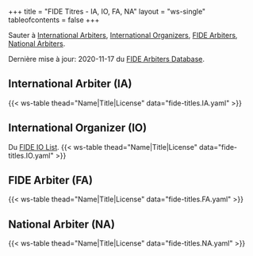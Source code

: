 +++
title = "FIDE Titres - IA, IO, FA, NA"
layout = "ws-single"
tableofcontents = false
+++

Sauter à [International Arbiters](#international-arbiter-ia),
[International Organizers](#international-organizer-io),
[FIDE Arbiters](#fide-arbiter-fa),
[National Arbiters](#national-arbiter-na).

Dernière mise à jour: 2020-11-17
du [FIDE Arbiters Database](https://arbiters.fide.com/arbiters/arbiters-database).

## International Arbiter (IA)
{{< ws-table thead="Name|Title|License" data="fide-titles.IA.yaml" >}}

## International Organizer (IO)
Du [FIDE IO List](https://ratings.fide.com/advaction.phtml?idcode=&name=&title=&other_title=IO&country=CAN&sex=&srating=0&erating=3000&birthday=&radio=name&line=asc).
{{< ws-table thead="Name|Title|License" data="fide-titles.IO.yaml" >}}

## FIDE Arbiter (FA)
{{< ws-table thead="Name|Title|License" data="fide-titles.FA.yaml" >}}

## National Arbiter (NA)
{{< ws-table thead="Name|Title|License" data="fide-titles.NA.yaml" >}}
